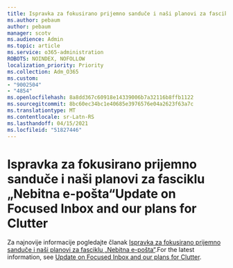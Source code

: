 ```yaml
---
title: Ispravka za fokusirano prijemno sanduče i naši planovi za fasciklu „Nebitna e-pošta“
ms.author: pebaum
author: pebaum
manager: scotv
ms.audience: Admin
ms.topic: article
ms.service: o365-administration
ROBOTS: NOINDEX, NOFOLLOW
localization_priority: Priority
ms.collection: Adm_O365
ms.custom:
- "9002504"
- "4854"
ms.openlocfilehash: 8a8dd367c60918e14339006b7a32116b8ffb1122
ms.sourcegitcommit: 8bc60ec34bc1e40685e3976576e04a2623f63a7c
ms.translationtype: MT
ms.contentlocale: sr-Latn-RS
ms.lasthandoff: 04/15/2021
ms.locfileid: "51827446"
---
```

# <a name="update-on-focused-inbox-and-our-plans-for-clutter"></a><span data-ttu-id="1f7a6-102">Ispravka za fokusirano prijemno sanduče i naši planovi za fasciklu „Nebitna e-pošta“</span><span class="sxs-lookup"><span data-stu-id="1f7a6-102">Update on Focused Inbox and our plans for Clutter</span></span>

<span data-ttu-id="1f7a6-103">Za najnovije informacije pogledajte članak [Ispravka za fokusirano prijemno sanduče i naši planovi za fasciklu „Nebitna e-pošta“](https://techcommunity.microsoft.com/t5/outlook-blog/update-on-focused-inbox-and-our-plans-for-clutter/ba-p/136448).</span><span class="sxs-lookup"><span data-stu-id="1f7a6-103">For the latest information, see [Update on Focused Inbox and our plans for Clutter](https://techcommunity.microsoft.com/t5/outlook-blog/update-on-focused-inbox-and-our-plans-for-clutter/ba-p/136448).</span></span>
